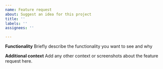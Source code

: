 ```yaml
---
name: Feature request
about: Suggest an idea for this project
title: ''
labels: ''
assignees: ''

---
```


**Functionality**
Briefly describe the functionality you want to see and why

**Additional context**
Add any other context or screenshots about the feature request here.
